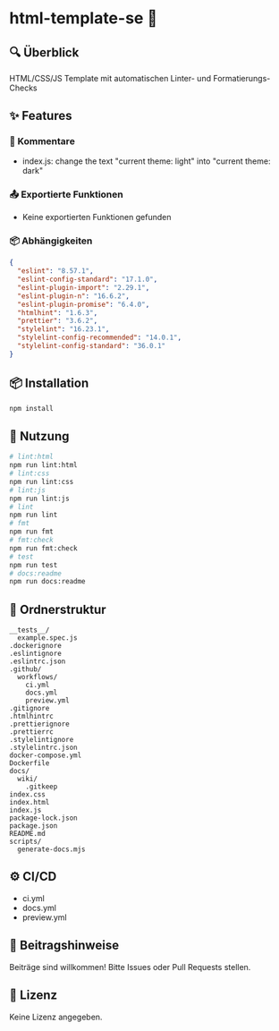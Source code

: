 # html-template-se 📘

## 🔍 Überblick
HTML/CSS/JS Template mit automatischen Linter- und Formatierungs-Checks

## ✨ Features
### 💬 Kommentare
- index.js: change the text "current theme: light" into "current theme: dark"

### 📤 Exportierte Funktionen
- Keine exportierten Funktionen gefunden

### 📦 Abhängigkeiten
```json
{
  "eslint": "8.57.1",
  "eslint-config-standard": "17.1.0",
  "eslint-plugin-import": "2.29.1",
  "eslint-plugin-n": "16.6.2",
  "eslint-plugin-promise": "6.4.0",
  "htmlhint": "1.6.3",
  "prettier": "3.6.2",
  "stylelint": "16.23.1",
  "stylelint-config-recommended": "14.0.1",
  "stylelint-config-standard": "36.0.1"
}
```


## 📦 Installation
```bash
npm install
```


## 🚀 Nutzung
```bash
# lint:html
npm run lint:html
# lint:css
npm run lint:css
# lint:js
npm run lint:js
# lint
npm run lint
# fmt
npm run fmt
# fmt:check
npm run fmt:check
# test
npm run test
# docs:readme
npm run docs:readme
```

## 📁 Ordnerstruktur
```text
__tests__/
  example.spec.js
.dockerignore
.eslintignore
.eslintrc.json
.github/
  workflows/
    ci.yml
    docs.yml
    preview.yml
.gitignore
.htmlhintrc
.prettierignore
.prettierrc
.stylelintignore
.stylelintrc.json
docker-compose.yml
Dockerfile
docs/
  wiki/
    .gitkeep
index.css
index.html
index.js
package-lock.json
package.json
README.md
scripts/
  generate-docs.mjs
```

## ⚙️ CI/CD
- ci.yml
- docs.yml
- preview.yml

## 🤝 Beitragshinweise
Beiträge sind willkommen! Bitte Issues oder Pull Requests stellen.

## 📄 Lizenz
Keine Lizenz angegeben.
